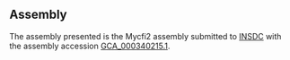 

Assembly
--------

The assembly presented is the Mycfi2 assembly submitted to
[INSDC](http://www.insdc.org) with the assembly accession
[GCA\_000340215.1](http://www.ebi.ac.uk/ena/data/view/GCA_000340215.1).
